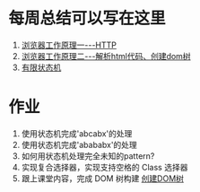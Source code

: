 # 每周总结可以写在这里
1. [浏览器工作原理一---HTTP](https://www.yuque.com/yangxiaomie/zu16ge/rx08ev)
2. [浏览器工作原理二---解析html代码、创建dom树](https://www.yuque.com/yangxiaomie/zu16ge/ulzkkm)
3. [有限状态机](https://www.yuque.com/yangxiaomie/zu16ge/wt5c92)
# 作业
1. 使用状态机完成'abcabx'的处理
2. 使用状态机完成'abababx'的处理
3. 如何用状态机处理完全未知的pattern?
   <!-- 字符串KMP算法 -->
   <!-- 时间复杂度O(m+n) 状态可以用闭包生成-->
4. 实现复合选择器，实现支持空格的 Class 选择器
5. 跟上课堂内容，完成 DOM 树构建
   [创建DOM树]()